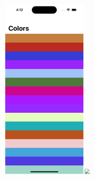 [<img src="RandomColors/Assets.xcassets/SC-1.imageset/SC-1.png" width="250"/>](RandomColors/Assets.xcassets/SC-1.imageset/SC-1.png)
[<img src="RandomColors/Assets.xcassets/SC-2.imageset/SC-1.png" width="250"/>](RandomColors/Assets.xcassets/SC-1.imageset/SC-2.png)
